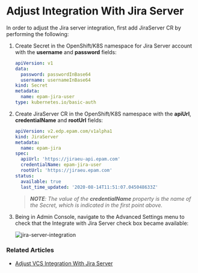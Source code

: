 # Adjust Integration With Jira Server

In order to adjust the Jira server integration, first add JiraServer CR by performing the following:

1. Create Secret in the OpenShift/K8S namespace for Jira Server account with the **username** and **password** fields:

    ```yaml
    apiVersion: v1
    data:
      password: passwordInBase64
      username: usernameInBase64
    kind: Secret
    metadata:
      name: epam-jira-user
    type: kubernetes.io/basic-auth
    ```
2. Create JiraServer CR in the OpenShift/K8S namespace with the **apiUrl**, **credentialName** and **rootUrl** fields:

    ```yaml
    apiVersion: v2.edp.epam.com/v1alpha1
    kind: JiraServer
    metadata:
      name: epam-jira
    spec:
      apiUrl: 'https://jiraeu-api.epam.com'
      credentialName: epam-jira-user
      rootUrl: 'https://jiraeu.epam.com'
    status:
      available: true
      last_time_updated: '2020-08-14T11:51:07.045048633Z'
   ```
   
    >_**NOTE**: The value of the **credentialName** property is the name of the Secret, which is indicated in the first point above._
                                                                                                                                                                                                    
3. Being in Admin Console, navigate to the Advanced Settings menu to check that the Integrate with Jira Server check box became available:  

    ![jira-server-integration](../readme-resource/jira_integration_ac.png "jira-server-integration")
    
### Related Articles
- [Adjust VCS Integration With Jira Server](../documentation/jira_vcs_integration.md)

